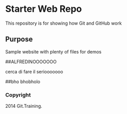 # Starter Web Repo

This repository is for showing how Git and GitHub work

## Purpose

Sample website with plenty of files for demos

##ALFREDINOOOOOOO

cerca di fare il seriooooooo

##bho
bhobholo

### Copyright
2014 Git.Training.